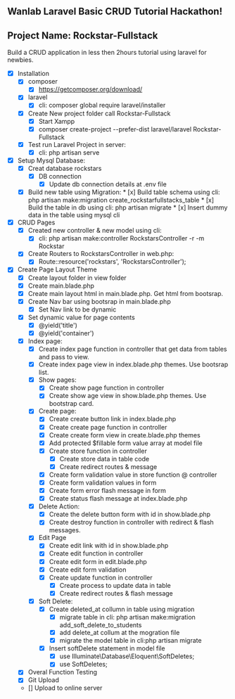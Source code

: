 ## Wanlab Laravel Basic CRUD Tutorial Hackathon!

## Project Name: Rockstar-Fullstack

Build a CRUD application in less then 2hours tutorial using laravel for newbies.

* [x] Installation
    * [x] composer
        * [x] https://getcomposer.org/download/
    * [x] laravel
        * [x] cli: composer global require laravel/installer
    * [x] Create New project folder call Rockstar-Fullstack
      * [x] Start Xampp
      * [x] composer create-project --prefer-dist laravel/laravel Rockstar-Fullstack
    * [x] Test run Laravel Project in server:
      * [x] cli: php artisan serve

* [x] Setup Mysql Database:
  * [x] Creat database rockstars
    * [x] DB connection
        * [x] Update db connection details at .env file
  * [x] Build new table using Migration:
        * [x] Build table schema using cli: php artisan make:migration create_rockstarfullstacks_table 
        * [x] Build the table in db using cli: php artisan migrate
        * [x] Insert dummy data in the table using mysql cli

* [x] CRUD Pages
  * [x] Created new controller & new model using cli:
    * [x] cli: php artisan make:controller RockstarsController -r -m Rockstar   
  * [x] Create Routers to RockstarsController in web.php:
    * [x] Route::resource('rockstars', 'RockstarsController');

* [x] Create Page Layout Theme
  * [x] Create layout folder in view folder
  * [x] Create main.blade.php
  * [x] Create main layout html in main.blade.php. Get html from bootsrap.  
  * [x] Create Nav bar using bootsrap in main.blade.php
    * [x] Set Nav link to be dynamic
  * [x] Set dynamic value for page contents
    * [x] @yield('title')
    * [x] @yield('container')

  * [x] Index page:
      * [x] Create index page function in controller that get data from tables and pass to view.
      * [x] Create index page view in index.blade.php themes. Use bootsrap list. 
    * [x] Show pages:    
        * [x] Create show page function in controller
        * [x] Create show age view in show.blade.php themes. Use bootstrap card.
    * [x] Create page:
        * [x] Create create button link in index.blade.php        
        * [x] Create create page function in controller
        * [x] Create create form view in create.blade.php themes
        * [x] Add protected $fillable form value array at model file
        * [x] Create store function in controller
          * [x] Create store data in table code
          * [x] Create redirect routes & message
        * [x] Create form validation value in store function @ controller
        * [x] Create form validation values in form
        * [x] Create form error flash message in form
        * [x] Create status flash message at index.blade.php     
    * [x] Delete Action:
        * [x] Create the delete button form with id in show.blade.php
        * [x] Create destroy function in controller with redirect & flash messages.       
    * [x] Edit Page
        * [x] Create edit link with id in show.blade.php
        * [x] Create edit function in controller
        * [x] Create edit form in edit.blade.php
        * [x] Create edit form validation                
        * [x] Create update function in controller
            * [x] Create process to update data in table
            * [x] Create redirect routes & flash message 
    * [x] Soft Delete:
        * [x] Create deleted_at collumn in table using migration
            * [x] migrate table in cli: php artisan make:migration add_soft_delete_to_students
            * [x] add delete_at collum at the mogration file
            * [x] migrate the model table in cli:php artisan migrate 
        * [x] Insert softDelete statement in model file
          * [x] use Illuminate\Database\Eloquent\SoftDeletes;
          * [x] use SoftDeletes;
  * [x] Overal Function Testing
  * [x] Git Upload
  * [] Upload to online server
  